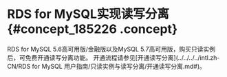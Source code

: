 # RDS for MySQL实现读写分离 {#concept_185226 .concept}

RDS for MySQL 5.6高可用版/金融版以及MySQL 5.7高可用版，购买只读实例后，可免费开通读写分离功能。 开通流程请参见[开通读写分离](../../../../intl.zh-CN/RDS for MySQL 用户指南/只读实例与读写分离/开通读写分离.md#)。

